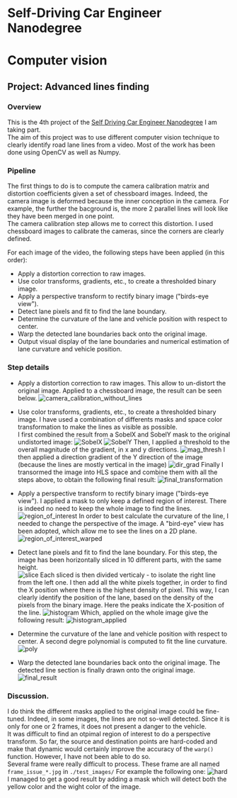 # Self-Driving Car Engineer Nanodegree
# Computer vision 
## Project: Advanced lines finding

### Overview
This is the 4th project of the <a href="https://www.udacity.com/course/self-driving-car-engineer-nanodegree--nd013">Self Driving Car Engineer Nanodegree</a> I am taking part. <br>
The aim of this project was to use different computer vision technique to clearly identify road lane lines from a video. 
Most of the work has been done using OpenCV as well as Numpy. 

### Pipeline

The first things to do is to compute the camera calibration matrix and distortion coefficients given a set of chessboard images.
Indeed, the camera image is deformed because the inner conception in the camera. For example, the further the bacground is, the more 2 parallel lines will look like they have been merged in one point. <br>
The camera calibration step allows me to correct this distortion. I used chessboard images to calibrate the cameras, since the corners are clearly defined. 

For each image of the video, the following steps have been applied (in this order):

* Apply a distortion correction to raw images.
* Use color transforms, gradients, etc., to create a thresholded binary image.
* Apply a perspective transform to rectify binary image ("birds-eye view").
* Detect lane pixels and fit to find the lane boundary.
* Determine the curvature of the lane and vehicle position with respect to center.
* Warp the detected lane boundaries back onto the original image.
* Output visual display of the lane boundaries and numerical estimation of lane curvature and vehicle position.


### Step details 

* Apply a distortion correction to raw images.
This allow to un-distort the original image. Applied to a chessboard image, the result can be seen below.
![camera_calibration_without_lines](./output_images/camera_cal_without_lines.png)


* Use color transforms, gradients, etc., to create a thresholded binary image.
I have used a combination of differents masks and space color transformation to make the lines as visible as possible. <br>
I first combined the result from a SobelX and SobelY mask to the original undistorted image: 
![SobelX](./output_images/sobelX.png)
![SobelY](./output_images/sobelY.png)
Then, I applied a threshold to the overall magnitude of the gradient, in x and y directions.
![mag_thresh](./output_images/mag_thresh.png)
I then applied a direction gradient of the Y direction of the image (because the lines are mostly vertical in the image) 
![dir_grad](./output_images/dir_grad.png)
Finally I transormed the image into HLS space and combine them with all the steps above, to obtain the following final result: 
![final_transformation](./output_images/combined_thresh_and_color_space.png)


* Apply a perspective transform to rectify binary image ("birds-eye view").
I applied a mask to only keep a defined region of interest. There is indeed no need to keep the whole image to find the lines. 
![region_of_interest](./output_images/region_of_interest.png)
In order to best calculate the curvature of the line, I needed to change the perspective of the image. A "bird-eye" view has been adopted, which allow me to see the lines on a 2D plane. 
![region_of_interest_warped](./output_images/region_of_interest_warped.png)


* Detect lane pixels and fit to find the lane boundary.
For this step, the image has been horizontally sliced in 10 different parts, with the same height. <br>
![slice](./output_images/slice.png)
Each sliced is then divided verticaly - to isolate the right line from the left one. 
I then add all the white pixels together, in order to find the X position where there is the highest density of pixel. This way, I can clearly identify the position of the lane, based on the density of the pixels from the binary image. Here the peaks indicate the X-position of the line. 
![histogram](./output_images/histogram.png)
Which, applied on the whole image give the following result: 
![histogram_applied](./output_images/detect_lines_curvature.png) 


* Determine the curvature of the lane and vehicle position with respect to center.
A second degre polynomial is computed to fit the line curvature. 
![poly](./output_images/polynomials.png) 


* Warp the detected lane boundaries back onto the original image.
The detected line section is finally drawn onto the original image.
![final_result](./output_images/final_result.png) 

### Discussion. 
I do think the different masks applied to the original image could be fine-tuned. Indeed, in some images, the lines are not so-well detected. Since it is only for one or 2 frames, it does not present a danger to the vehicle. <br>
It was difficult to find an otpimal region of interest to do a perspective transform. So far, the source and destination points are hard-coded and make that dynamic would certainly improve the accuracy of the `warp()` function. However, I have not been able to do so.  
Several frame were really difficult to process. These frame are all named `frame_issue_*.jpg` in `./test_images/` For example the following one: 
![hard](./output_images/frame_issue5.jpg)
I managed to get a good result by adding a mask which will detect both the yellow color and the wight color of the image.  
